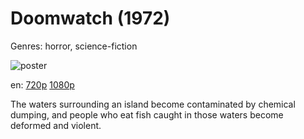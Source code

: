 # Doomwatch (1972)

Genres: horror, science-fiction

![poster](http://image.tmdb.org/t/p/w500/tuyJVMke3D9esBcEZrkJoQuID6f.jpg)

en:
  [720p](magnet:?xt=urn:btih:D71FF1066C276EEDB868DD25CF20FEE2AD1BA48F&tr=udp://glotorrents.pw:6969/announce&tr=udp://tracker.opentrackr.org:1337/announce&tr=udp://torrent.gresille.org:80/announce&tr=udp://tracker.openbittorrent.com:80&tr=udp://tracker.coppersurfer.tk:6969&tr=udp://tracker.leechers-paradise.org:6969&tr=udp://p4p.arenabg.ch:1337&tr=udp://tracker.internetwarriors.net:1337)
  [1080p](magnet:?xt=urn:btih:80D583BDF958A4B32DC2F0B0093E81FD5F3039AF&tr=udp://glotorrents.pw:6969/announce&tr=udp://tracker.opentrackr.org:1337/announce&tr=udp://torrent.gresille.org:80/announce&tr=udp://tracker.openbittorrent.com:80&tr=udp://tracker.coppersurfer.tk:6969&tr=udp://tracker.leechers-paradise.org:6969&tr=udp://p4p.arenabg.ch:1337&tr=udp://tracker.internetwarriors.net:1337)
  


The waters surrounding an island become contaminated by chemical dumping, and people who eat fish caught in those waters become deformed and violent.
